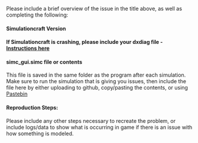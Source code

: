 Please include a brief overview of the issue in the title above, as well as completing the following:

#### Simulationcraft Version

#### If Simulationcraft is crashing, please include your dxdiag file - [Instructions here](https://us.battle.net/support/en/article/Obtaining-System-Files)

#### simc_gui.simc file or contents
This file is saved in the same folder as the program after each simulation. Make sure to run the simulation that is giving you issues, then include the file here by either uploading to github, copy/pasting the contents, or using [Pastebin](http://pastebin.com/)

#### Reproduction Steps:

Please include any other steps necessary to recreate the problem, or include logs/data to show what is occurring in game if there is an issue with how something is modeled.